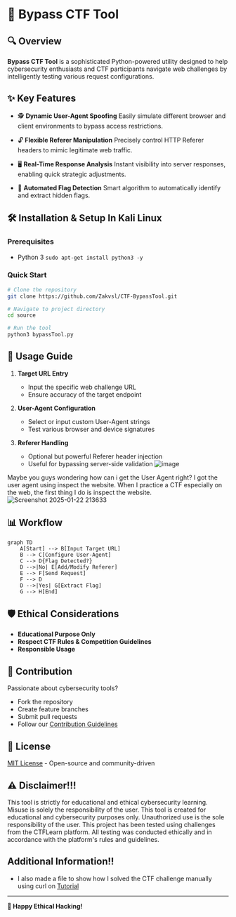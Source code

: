 # 🚩 Bypass CTF Tool

## 🔍 Overview
**Bypass CTF Tool** is a sophisticated Python-powered utility designed to help cybersecurity enthusiasts and CTF participants navigate web challenges by intelligently testing various request configurations.

## ✨ Key Features
- 🕵️ **Dynamic User-Agent Spoofing**
  Easily simulate different browser and client environments to bypass access restrictions.

- 🔓 **Flexible Referer Manipulation**
  Precisely control HTTP Referer headers to mimic legitimate web traffic.

- 🖥️ **Real-Time Response Analysis**
  Instant visibility into server responses, enabling quick strategic adjustments.

- 🎯 **Automated Flag Detection**
  Smart algorithm to automatically identify and extract hidden flags.

## 🛠 Installation & Setup In Kali Linux

### Prerequisites
- Python 3 `sudo apt-get install python3 -y`

### Quick Start
```bash
# Clone the repository
git clone https://github.com/Zakvsl/CTF-BypassTool.git

# Navigate to project directory
cd source

# Run the tool
python3 bypassTool.py
```

## 🚀 Usage Guide

1. **Target URL Entry**
   - Input the specific web challenge URL
   - Ensure accuracy of the target endpoint

2. **User-Agent Configuration**
   - Select or input custom User-Agent strings
   - Test various browser and device signatures

3. **Referer Handling**
   - Optional but powerful Referer header injection
   - Useful for bypassing server-side validation
![image](https://github.com/user-attachments/assets/14d46fdb-05e1-44e5-b055-c7a327646ce8)

Maybe you guys wondering how can i get the User Agent right?
I got the user agent using inspect the website. When I practice a CTF especially on the web, the first thing I do is inspect the website.
![Screenshot 2025-01-22 213633](https://github.com/user-attachments/assets/f08fa038-2556-40ad-8a38-209bbd0e18d8)
## 📊 Workflow
```mermaid
graph TD
    A[Start] --> B[Input Target URL]
    B --> C[Configure User-Agent]
    C --> D{Flag Detected?}
    D -->|No| E[Add/Modify Referer]
    E --> F[Send Request]
    F --> D
    D -->|Yes| G[Extract Flag]
    G --> H[End]
```

## 🛡️ Ethical Considerations
- **Educational Purpose Only**
- **Respect CTF Rules & Competition Guidelines**
- **Responsible Usage**

## 🤝 Contribution
Passionate about cybersecurity tools? 
- Fork the repository
- Create feature branches
- Submit pull requests
- Follow our [Contribution Guidelines](CONTRIBUTING.md)

## 📜 License
[MIT License](LICENSE) - Open-source and community-driven

## ⚠️ Disclaimer!!!
This tool is strictly for educational and ethical cybersecurity learning. Misuse is solely the responsibility of the user.
This tool is created for educational and cybersecurity purposes only. 
Unauthorized use is the sole responsibility of the user.
This project has been tested using challenges from the CTFLearn platform. All testing was conducted ethically and in accordance with the platform's rules and guidelines.

## Additional Information!!
- I also made a file to show how I solved the CTF challenge manually using curl on [Tutorial](TUTORIAL.md)
---

**🔐 Happy Ethical Hacking!**
